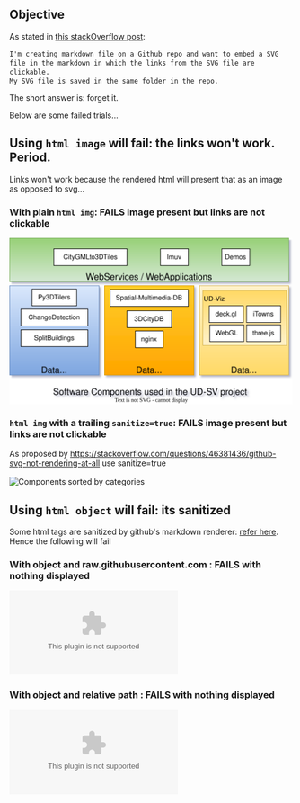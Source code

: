 ## Objective
As stated in [this stackOverflow post](https://stackoverflow.com/questions/70545385/github-markdown-svg-file-links-not-working):
```
I'm creating markdown file on a Github repo and want to embed a SVG 
file in the markdown in which the links from the SVG file are clickable.
My SVG file is saved in the same folder in the repo.
```
The short answer is: forget it.

Below are some failed trials...


## Using `html image` will fail: the links won't work. Period. 

Links won't work because the rendered html will present that as
an image as opposed to svg...
     
### With plain `html img`: FAILS image present but links are not clickable

<img src="/SoftwareComponents/Diagrams/ComponentSortedByCategories.svg"
     align=center
     alt="Components sorted by categories"
     width="600"
     border="0">
     
### `html img` with a trailing `sanitize=true`: FAILS image present but links are not clickable
As proposed by https://stackoverflow.com/questions/46381436/github-svg-not-rendering-at-all use sanitize=true

<img src="https://raw.githubusercontent.com/VCityTeam/UD-SV/master/SoftwareComponents/Diagrams/ComponentSortedByCategories.svg?sanitize=true"
     align=center
     alt="Components sorted by categories"
     width="600"
     border="0">

## Using `html object` will fail: its sanitized
     
Some html tags are sanitized by github's markdown renderer: [refer here](https://github.com/github/markup/issues/245#issuecomment-682231577).
Hence the following will fail
     
### With object and raw.githubusercontent.com : FAILS with nothing displayed
<object type="data:image/svg+xml" data="https://raw.githubusercontent.com/VCityTeam/UD-SV/master/SoftwareComponents/Diagrams/ComponentSortedByCategories.svg"></object>

### With object and relative path : FAILS with nothing displayed
<object type="data:image/svg+xml" data="/SoftwareComponents/Diagrams/ComponentSortedByCategories.svg"></object>

